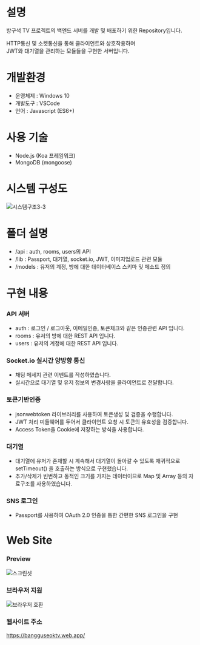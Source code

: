 # 설명
방구석 TV 프로젝트의 백엔드 서버를 개발 및 배포하기 위한 Repository입니다.

HTTP통신 및 소켓통신을 통해 클라이언트와 상호작용하며  
JWT와 대기열을 관리하는 모듈들을 구현한 서버입니다.  

# 개발환경
+ 운영체제 : Windows 10
+ 개발도구 : VSCode
+ 언어 : Javascript (ES6+)

# 사용 기술
+ Node.js (Koa 프레임워크)
+ MongoDB (mongoose)

# 시스템 구성도
![시스템구조3-3](https://user-images.githubusercontent.com/37526782/107567727-65a98700-6c29-11eb-981c-08d909078315.png)

# 폴더 설명
+ /api : auth, rooms, users의 API
+ /lib : Passport, 대기열, socket.io, JWT, 이미지업로드 관련 모듈
+ /models : 유저의 계정, 방에 대한 데이터베이스 스키마 및 메소드 정의

# 구현 내용
### API 서버
+ auth  : 로그인 / 로그아웃, 이메일인증, 토큰체크와 같은 인증관련 API 입니다.
+ rooms : 유저의 방에 대한 REST API 입니다.
+ users : 유저의 계정에 대한 REST API 입니다.

### Socket.io 실시간 양방향 통신
+ 채팅 메세지 관련 이벤트를 작성하였습니다.
+ 실시간으로 대기열 및 유저 정보의 변경사랑을 클라이언트로 전달합니다.

### 토큰기반인증
+ jsonwebtoken 라이브러리를 사용하여 토큰생성 및 검증을 수행합니다.
+ JWT 처리 미들웨어를 두어서 클라이언트 요청 시 토큰의 유효성을 검증합니다.
+ Access Token을 Cookie에 저장하는 방식을 사용합니다.

### 대기열
+ 대기열에 유저가 존재할 시 계속해서 대기열이 돌아갈 수 있도록 재귀적으로 setTimeout() 을 호출하는 방식으로 구현했습니다.
+ 추가/삭제가 빈번하고 동적인 크기를 가지는 데이터이므로 Map 및 Array 등의 자료구조를 사용하였습니다.

### SNS 로그인
+ Passport를 사용하여 OAuth 2.0 인증을 통한 간편한 SNS 로그인을 구현



# Web Site
### Preview
![스크린샷](https://user-images.githubusercontent.com/37526782/101886780-4ec1c680-3bdf-11eb-9b47-23bf29b83ec3.JPG)

### 브라우저 지원
![브라우저 호환](https://user-images.githubusercontent.com/37526782/107678316-94356980-6cde-11eb-9cbb-d9102d698434.PNG)

### 웹사이트 주소
https://bangguseoktv.web.app/


